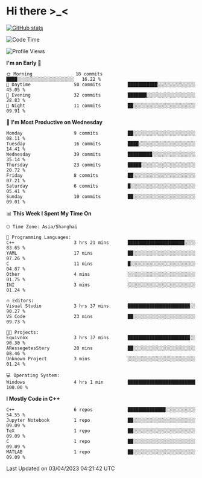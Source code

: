 # Hi there \>_<

[![GitHub stats](https://github-readme-stats.vercel.app/api?username=ARessegetesStery&show_icons=true&theme=transparent)](https://github.com/anuraghazra/github-readme-stats)

<!--START_SECTION:waka-->
![Code Time](http://img.shields.io/badge/Code%20Time-2%20hrs%2030%20mins-blue)

![Profile Views](http://img.shields.io/badge/Profile%20Views-52-blue)

**I'm an Early 🐤** 

```text
🌞 Morning                18 commits          ████░░░░░░░░░░░░░░░░░░░░░   16.22 % 
🌆 Daytime                50 commits          ███████████░░░░░░░░░░░░░░   45.05 % 
🌃 Evening                32 commits          ███████░░░░░░░░░░░░░░░░░░   28.83 % 
🌙 Night                  11 commits          ██░░░░░░░░░░░░░░░░░░░░░░░   09.91 % 
```
📅 **I'm Most Productive on Wednesday** 

```text
Monday                   9 commits           ██░░░░░░░░░░░░░░░░░░░░░░░   08.11 % 
Tuesday                  16 commits          ████░░░░░░░░░░░░░░░░░░░░░   14.41 % 
Wednesday                39 commits          █████████░░░░░░░░░░░░░░░░   35.14 % 
Thursday                 23 commits          █████░░░░░░░░░░░░░░░░░░░░   20.72 % 
Friday                   8 commits           ██░░░░░░░░░░░░░░░░░░░░░░░   07.21 % 
Saturday                 6 commits           █░░░░░░░░░░░░░░░░░░░░░░░░   05.41 % 
Sunday                   10 commits          ██░░░░░░░░░░░░░░░░░░░░░░░   09.01 % 
```


📊 **This Week I Spent My Time On** 

```text
🕑︎ Time Zone: Asia/Shanghai

💬 Programming Languages: 
C++                      3 hrs 21 mins       █████████████████████░░░░   83.65 % 
YAML                     17 mins             ██░░░░░░░░░░░░░░░░░░░░░░░   07.26 % 
C                        11 mins             █░░░░░░░░░░░░░░░░░░░░░░░░   04.87 % 
Other                    4 mins              ░░░░░░░░░░░░░░░░░░░░░░░░░   01.75 % 
INI                      3 mins              ░░░░░░░░░░░░░░░░░░░░░░░░░   01.24 % 

🔥 Editors: 
Visual Studio            3 hrs 37 mins       ███████████████████████░░   90.27 % 
VS Code                  23 mins             ██░░░░░░░░░░░░░░░░░░░░░░░   09.73 % 

🐱‍💻 Projects: 
Equivnox                 3 hrs 37 mins       ███████████████████████░░   90.30 % 
ARessegetesStery         20 mins             ██░░░░░░░░░░░░░░░░░░░░░░░   08.46 % 
Unknown Project          3 mins              ░░░░░░░░░░░░░░░░░░░░░░░░░   01.24 % 

💻 Operating System: 
Windows                  4 hrs 1 min         █████████████████████████   100.00 % 
```

**I Mostly Code in C++** 

```text
C++                      6 repos             ██████████████░░░░░░░░░░░   54.55 % 
Jupyter Notebook         1 repo              ██░░░░░░░░░░░░░░░░░░░░░░░   09.09 % 
TeX                      1 repo              ██░░░░░░░░░░░░░░░░░░░░░░░   09.09 % 
C                        1 repo              ██░░░░░░░░░░░░░░░░░░░░░░░   09.09 % 
MATLAB                   1 repo              ██░░░░░░░░░░░░░░░░░░░░░░░   09.09 % 
```




 Last Updated on 03/04/2023 04:21:42 UTC
<!--END_SECTION:waka-->
